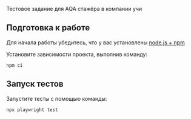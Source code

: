 Тестовое задание для AQA стажёра в компании учи

Подготовка к работе
-------------------

Для начала работы убедитесь, что у вас установлены [node.js + npm](https://nodejs.org/en/download)

Установите зависимости проекта, выполнив команду:
```shell
npm ci
```

Запуск тестов
-------------

Запустите тесты с помощью команды:
```shell
npx playwright test
```
